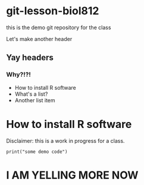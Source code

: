 # git-lesson-biol812
this is the demo git repository for the class

Let's make another header
## Yay headers
### Why?!?!
* How to install R software
* What's a list?
* Another list item
# How to install R software

Disclaimer: this is a work in progress for a class.

```{r}
print("some demo code")
```
# I AM YELLING MORE NOW
